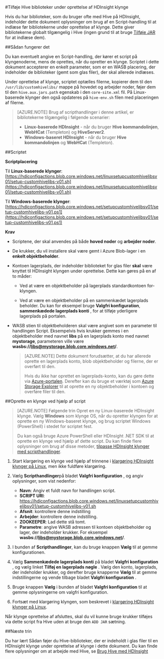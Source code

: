<properties
pageTitle="Tilføje Hive biblioteker under oprettelse af HDInsight klynge | Azure"
description="Lær at føje Hive biblioteker (glas filer,) til en HDInsight klynge under oprettelse af klynge."
services="hdinsight"
documentationCenter=""
authors="Blackmist"
manager="jhubbard"
editor="cgronlun"/>

<tags
ms.service="hdinsight"
ms.devlang="na"
ms.topic="article"
ms.tgt_pltfrm="na"
ms.workload="big-data"
ms.date="09/20/2016"
ms.author="larryfr"/>

#<a name="add-hive-libraries-during-hdinsight-cluster-creation"></a>Tilføje Hive biblioteker under oprettelse af HDInsight klynge

Hvis du har biblioteker, som du bruger ofte med Hive på HDInsight, indeholder dette dokument oplysninger om brug af en Script-handling til at indlæse før bibliotekerne under oprettelse af klynge. Dette giver bibliotekerne globalt tilgængelig i Hive (ingen grund til at bruge [Tilføje JAR](https://cwiki.apache.org/confluence/display/Hive/LanguageManual+Cli) for at indlæse dem).

##<a name="how-it-works"></a>Sådan fungerer det

Du kan eventuelt angive en Script-handling, der kører et script på klyngenoderne, mens de oprettes, når du opretter en klynge. Scriptet i dette dokument accepterer en enkelt parameter, som er en WASB placering, der indeholder de biblioteker (gemt som glas filer), der skal allerede indlæses.

Under oprettelse af klynge, scriptet optælles filerne, kopierer dem til den `/usr/lib/customhivelibs/` mappe på hovedet og arbejder noder, føjer dem til den `hive.aux.jars.path` egenskab i den `core-site.xml` fil. På Linux-baserede klynger den også opdateres på `hive-env.sh` filen med placeringen af filerne.

> [AZURE.NOTE] Brug af scripthandlinger i denne artikel, er bibliotekerne tilgængelig i følgende scenarier:
>
> * __Linux-baserede HDInsight__ - når du bruger __Hive kommandolinjen__, __WebHCat__ (Templeton) og __HiveServer2__.
> * __Windows-baseret HDInsight__ - når du bruger __Hive kommandolinjen__ og __WebHCat__ (Templeton).

##<a name="the-script"></a>Scriptet

__Scriptplacering__

Til __Linux-baserede klynger__: [https://hdiconfigactions.blob.core.windows.net/linuxsetupcustomhivelibsv01/setup-customhivelibs-v01.sh](https://hdiconfigactions.blob.core.windows.net/linuxsetupcustomhivelibsv01/setup-customhivelibs-v01.sh)

Til __Windows-baserede klynger__: [https://hdiconfigactions.blob.core.windows.net/setupcustomhivelibsv01/setup-customhivelibs-v01.ps1](https://hdiconfigactions.blob.core.windows.net/setupcustomhivelibsv01/setup-customhivelibs-v01.ps1)

__Krav__

* Scriptene, der skal anvendes på både __hoved noder__ og __arbejder noder__.

* De krukker, du vil installere skal være gemt i Azure Blob-lager i en __enkelt objektbeholder__. 

* Kontoen lagerplads, der indeholder biblioteket for glas filer __skal__ være knyttet til HDInsight klyngen under oprettelse. Dette kan gøres på en af to måder:

    * Ved at være en objektbeholder på lagerplads standardkontoen for-klyngen.
    
    * Ved at være en objektbeholder på en sammenkædet lagerplads beholder. Du kan for eksempel bruge __Valgfri konfiguration__, __sammenkædede lagerplads konti__ , for at tilføje yderligere lagerplads på portalen.

* WASB stien til objektbeholderen skal være angivet som en parameter til handlingen Script. Eksempelvis hvis krukker gemmes i en objektbeholder med navnet __libs__ på en lagerplads konto med navnet __mystorage__, parameteren ville være __wasbs://libs@mystorage.blob.core.windows.net/__.

    > [AZURE.NOTE] Dette dokument forudsætter, at du har allerede oprette en lagerplads konto, blob objektbeholder og filerne, der er overført til den. 
    >
    > Hvis du ikke har oprettet en lagerplads-konto, kan du gøre dette via [Azure-portalen](https://portal.azure.com). Derefter kan du bruge et værktøj som [Azure Storage Explorer](http://storageexplorer.com/) til at oprette en ny objektbeholder i kontoen og overføre filer til den.

##<a name="create-a-cluster-using-the-script"></a>Oprette en klynge ved hjælp af script

> [AZURE.NOTE] Følgende trin Opret en ny Linux-baserede HDInsight klynge. Vælg __Windows__ som klynge OS, når du opretter klyngen for at oprette en ny Windows-baseret klynge, og brug scriptet Windows (PowerShell) i stedet for scriptet fest.
> 
> Du kan også bruge Azure PowerShell eller HDInsight .NET SDK til at oprette en klynge ved hjælp af dette script. Du kan finde flere oplysninger om brug af disse metoder, [tilpasse HDInsight klynger med scripthandlinger](hdinsight-hadoop-customize-cluster-linux.md).

1. Start klargøring en klynge ved hjælp af trinnene i [klargøring HDInsight klynger på Linux](hdinsight-hadoop-provision-linux-clusters.md#portal), men ikke fuldføre klargøring.

2. Vælg **Scripthandlinger**på bladet **Valgfri konfiguration** , og angiv oplysninger, som vist nedenfor:

    * __Navn__: Angiv et fuldt navn for handlingen script.
    * __SCRIPT URI__: https://hdiconfigactions.blob.core.windows.net/linuxsetupcustomhivelibsv01/setup-customhivelibs-v01.sh
    * __Afsnit__: kontrollere denne indstilling
    * __Arbejder__: kontrollere denne indstilling.
    * __ZOOKEEPER__: Lad dette stå tomt.
    * __Parametre__: angive WASB adressen til kontoen objektbeholder og lager, der indeholder krukker. For eksempel __wasbs://libs@mystorage.blob.core.windows.net/__.

3. I bunden af **Scripthandlinger**, kan du bruge knappen **Vælg** til at gemme konfigurationen.

4. Vælg __Sammenkædede lagerplads konti__ på bladet **Valgfri konfiguration** , og vælg linket __Tilføj en lagerplads nøgle__ . Vælg den konto, lagerplads, der indeholder krukker, og derefter bruge knapperne __Vælg__ til at gemme indstillingerne og vende tilbage bladet __Valgfri konfiguration__ .

5. Bruge knappen **Vælg** i bunden af bladet **Valgfri konfiguration** til at gemme oplysningerne om valgfri konfiguration.

6. Fortsæt med klargøring klyngen, som beskrevet i [klargøring HDInsight klynger på Linux](hdinsight-hadoop-provision-linux-clusters.md#portal).

Når klynge oprettelse af afsluttes, skal du vil kunne bruge krukker tilføjes via dette script fra Hive uden at bruge den `ADD JAR` sætning.

##<a name="next-steps"></a>Næste trin

Du har lært Sådan føjer du Hive-biblioteker, der er indeholdt i glas filer til en HDInsight klynge under oprettelse af klynge i dette dokument. Du kan finde flere oplysninger om at arbejde med Hive, se [Brug Hive med HDInsight](hdinsight-use-hive.md)
